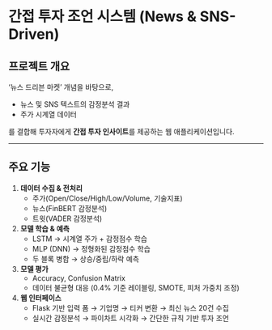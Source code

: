 # 간접 투자 조언 시스템 (News & SNS-Driven)

## 프로젝트 개요
‘뉴스 드리븐 마켓’ 개념을 바탕으로,  
- 뉴스 및 SNS 텍스트의 감정분석 결과  
- 주가 시계열 데이터  

를 결합해 투자자에게 **간접 투자 인사이트**를 제공하는 웹 애플리케이션입니다.

---

## 주요 기능
1. **데이터 수집 & 전처리**  
   - 주가(Open/Close/High/Low/Volume, 기술지표)  
   - 뉴스(FinBERT 감정분석)  
   - 트윗(VADER 감정분석)  
2. **모델 학습 & 예측**  
   - LSTM → 시계열 주가 + 감정점수 학습  
   - MLP (DNN) → 정형화된 감정점수 학습  
   - 두 블록 병합 → 상승/중립/하락 예측  
3. **모델 평가**  
   - Accuracy, Confusion Matrix  
   - 데이터 불균형 대응 (0.4% 기준 레이블링, SMOTE, 피처 가중치 조정)  
4. **웹 인터페이스**  
   - Flask 기반 입력 폼 → 기업명 → 티커 변환 → 최신 뉴스 20건 수집  
   - 실시간 감정분석 → 파이차트 시각화 → 간단한 규칙 기반 투자 조언  

